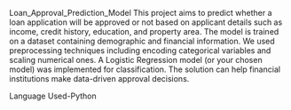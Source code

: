 Loan_Approval_Prediction_Model
This project aims to predict whether a loan application will be approved or not based on applicant details such as income, credit history, education, and property area. The model is trained on a dataset containing demographic and financial information. We used preprocessing techniques including encoding categorical variables and scaling numerical ones. A Logistic Regression model (or your chosen model) was implemented for classification. The solution can help financial institutions make data-driven approval decisions.

Language Used-Python
